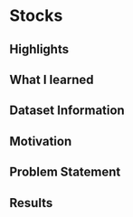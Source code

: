 # Stocks

## Highlights

## What I learned

## Dataset Information

## Motivation

## Problem Statement

## Results
